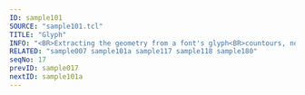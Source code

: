 ```yaml
---
ID: sample101
SOURCE: "sample101.tcl"
TITLE: "Glyph"
INFO: "<BR>Extracting the geometry from a font's glyph<BR>countours, normal, tangents"
RELATED: "sample007 sample101a sample117 sample118 sample180"
seqNo: 17
prevID: sample017
nextID: sample101a
---
```

